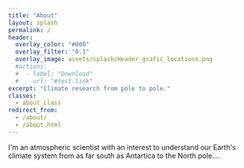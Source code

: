 ```yaml
---
title: "About"
layout: splash
permalink: /
header:
  overlay_color: "#000"
  overlay_filter: "0.1"
  overlay_image: assets/splash/Header_grafic_locations.png
  #actions:
  #  - label: "Download"
  #    url: "#test-link"
excerpt: "Climate research from pole to pole."
classes:
  - about_class
redirect_from: 
  - /about/
  - /about.html
---
```


<style>.about_class .page__hero--overlay {min-height:calc(100vw * 0.956)}</style>

I'm an atmospheric scientist with an interest to understand our Earth's climate system from as far south as Antartica to the North pole....
